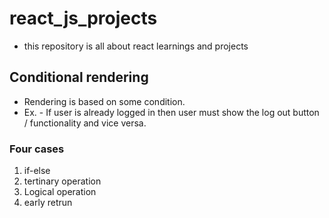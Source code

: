 
# react_js_projects
- this repository is all about react learnings and projects
## Conditional rendering 

- Rendering is based on some condition.
- Ex. - If user is already logged in then user must show the log out button / functionality and vice versa.

### Four cases

1) if-else
2) tertinary operation
3) Logical operation
4) early retrun


